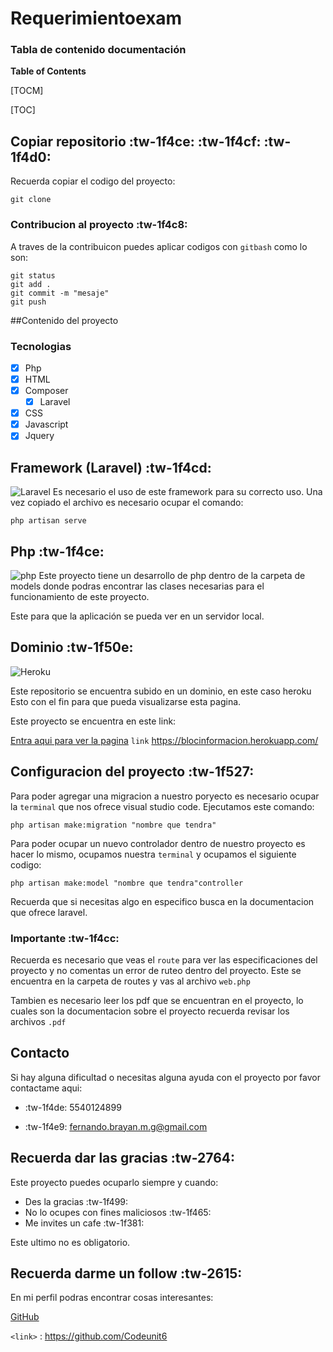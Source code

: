 # Requerimientoexam
### Tabla de contenido documentación
**Table of Contents**

[TOCM]

[TOC]
## Copiar repositorio :tw-1f4ce: :tw-1f4cf: :tw-1f4d0:

Recuerda copiar el codigo del proyecto:
```
git clone
```
### Contribucion al proyecto :tw-1f4c8:
A traves de la contribuicon puedes aplicar codigos con `gitbash` como lo son:
```
git status
git add .
git commit -m "mesaje"
git push
```
##Contenido del proyecto

### Tecnologias

- [x] Php
- [x] HTML
- [x] Composer
    - [x] Laravel
- [x] CSS
- [x] Javascript
- [x] Jquery

## Framework (Laravel) :tw-1f4cd:
![Laravel](https://upload.wikimedia.org/wikipedia/commons/thumb/3/36/Logo.min.svg/2560px-Logo.min.svg.png "Laravel")
Es necesario el uso de este framework para su correcto uso.
Una vez copiado el archivo es necesario ocupar el comando:
```
php artisan serve
```
## Php :tw-1f4ce:
![php](https://upload.wikimedia.org/wikipedia/commons/thumb/2/27/PHP-logo.svg/2560px-PHP-logo.svg.png)
Este proyecto tiene un desarrollo de php dentro de la carpeta de models donde podras encontrar las clases necesarias para el funcionamiento de este proyecto.

Este para que la aplicación se pueda ver en un servidor local.
## Dominio :tw-1f50e:

![Heroku](https://upload.wikimedia.org/wikipedia/commons/thumb/e/ec/Heroku_logo.svg/2560px-Heroku_logo.svg.png)

Este repositorio se encuentra subido en un dominio, en este caso heroku
Esto con el fin para que pueda visualizarse esta pagina. 

Este proyecto se encuentra en este link:

[Entra aqui para ver la pagina](https://blocinformacion.herokuapp.com/ "dominio")
`link` <https://blocinformacion.herokuapp.com/>

## Configuracion del proyecto :tw-1f527:
Para poder agregar una migracion a nuestro poryecto es necesario ocupar la `terminal` que nos ofrece visual studio code.
Ejecutamos este comando:
```
php artisan make:migration "nombre que tendra"
```
Para poder ocupar un nuevo controlador dentro de nuestro proyecto es hacer lo mismo, ocupamos nuestra `terminal` y ocupamos el siguiente codigo:
```
php artisan make:model "nombre que tendra"controller
```
Recuerda que si necesitas algo en especifico busca en la documentacion que ofrece laravel.
### Importante :tw-1f4cc:
Recuerda es necesario que veas el `route` para ver las especificaciones del proyecto y no comentas un error de ruteo dentro del proyecto. Este se encuentra en la carpeta de routes y vas al archivo `web.php`

Tambien es necesario leer los pdf que se encuentran en el proyecto, lo cuales son la documentacion sobre el proyecto recuerda revisar los archivos `.pdf`
## Contacto
Si hay alguna dificultad o necesitas alguna ayuda con el proyecto por favor contactame aqui:
- :tw-1f4de:  5540124899

- :tw-1f4e9:  fernando.brayan.m.g@gmail.com

## Recuerda dar las gracias :tw-2764:
Este proyecto puedes ocuparlo siempre y cuando:
- Des la gracias :tw-1f499:
- No lo ocupes con fines maliciosos :tw-1f465:
- Me invites un cafe :tw-1f381:

Este ultimo no es obligatorio.
## Recuerda darme un follow :tw-2615:
En mi perfil podras encontrar cosas interesantes: 

[GitHub](https://github.com/Codeunit6 "GitHub")

`<link>` : <https://github.com/Codeunit6>


